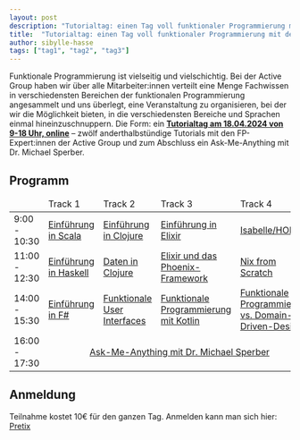 ```yaml
---
layout: post
description: "Tutorialtag: einen Tag voll funktionaler Programmierung mit der AG"
title:  "Tutorialtag: einen Tag voll funktionaler Programmierung mit der AG"
author: sibylle-hasse
tags: ["tag1", "tag2", "tag3"]
---
```



Funktionale Programmierung ist vielseitig und vielschichtig. Bei der
Active Group haben wir über alle Mitarbeiter:innen verteilt eine Menge
Fachwissen in verschiedensten Bereichen der funktionalen
Programmierung angesammelt und uns überlegt, eine Veranstaltung zu
organisieren, bei der wir die Möglichkeit bieten, in die
verschiedensten Bereiche und Sprachen einmal hineinzuschnuppern. Die
Form: ein [**Tutorialtag am 18.04.2024 von 9-18 Uhr, online**](https://www.active-group.de/tutorialtag/2024/)
– zwölf anderthalbstündige Tutorials mit den FP-Expert:innen der Active Group und zum
Abschluss ein Ask-Me-Anything mit Dr. Michael Sperber.

<!-- more start -->

<!-- Das ist auch die Syntax für Kommentare, die im HTML nachher
auftauchen. -->

## Programm ##


<table>
  <thead>
    <tr>
      <td style="width: 12%"></td>
      <td style="width: 22%">Track 1</td>
      <td style="width: 22%">Track 2</td>
      <td style="width: 22%">Track 3</td>
      <td style="width: 22%">Track 4</td>
    </tr>
  </thead>

  <tbody>
    <tr>
      <td>9:00 - 10:30</td>
      <td><a title="Einführung in Scala" href="https://www.active-group.de/tutorialtag/2024/scala/">Einführung in Scala</a></td>
      <td><a title="Einführung in Clojure" href="https://www.active-group.de/tutorialtag/2024/clojure/">Einführung in Clojure</a></td>
      <td><a title="Einführung in Elixir" href="https://www.active-group.de/tutorialtag/2024/elixir/">Einführung in Elixir</a></td>
      <td><a title="Isabelle/HOL" href="https://www.active-group.de/tutorialtag/2024/isabelle/">Isabelle/HOL</a></td>
    </tr>
    <tr>
      <td>11:00 - 12:30</td>
      <td><a title="Einführung in Haskell" href="https://www.active-group.de/tutorialtag/2024/haskell/">Einführung in Haskell</a></td>
      <td><a title="Daten in Clojure" href="https://www.active-group.de/tutorialtag/2024/clojure-data/">Daten in Clojure</a></td>
      <td><a title="Elixir und das Phoenix-Framework" href="https://www.active-group.de/tutorialtag/2024/elixir-phoenix/">Elixir und das Phoenix-Framework</a></td>
      <td><a title="Nix from Scratch" href="https://www.active-group.de/tutorialtag/2024/nix/">Nix from Scratch</a></td>
    </tr>
    <tr>
      <td>14:00 - 15:30</td>
      <td><a title="Einführung in F-Sharp" href="https://www.active-group.de/tutorialtag/2024/fsharp/">Einführung in F#</a></td>
      <td><a title="Funktionale User Interfaces" href="https://www.active-group.de/tutorialtag/2024/ui/">Funktionale User Interfaces</a></td>
      <td><a title="Funktionale Programmierung mit Kotlin" href="https://www.active-group.de/tutorialtag/2024/kotlin/">Funktionale Programmierung mit Kotlin</a></td>
      <td><a title="Funktionale Programmierung vs. Domain-Driven-Design" href="https://www.active-group.de/tutorialtag/2024/ddd/">Funktionale Programmierung vs. Domain-Driven-Design</a></td>
    </tr>
    <tr>
      <td>16:00 - 17:30</td>
      <td colspan="4" style="text-align: center;"><a title="Ask-Me-Anything mit Dr. Michael Sperber" href="https://www.active-group.de/tutorialtag/2024/ama/">Ask-Me-Anything mit Dr. Michael Sperber</a></td>
    </tr>
  </tbody>
</table>


## Anmeldung ##

Teilnahme kostet 10€ für den ganzen Tag. Anmelden kann man sich hier: [Pretix](https://pretix.eu/activegroupgmbh/tutorialtag2024/)

<!-- more end -->

